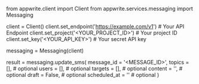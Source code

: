 from appwrite.client import Client
from appwrite.services.messaging import Messaging

client = Client()
client.set_endpoint('https://example.com/v1') # Your API Endpoint
client.set_project('<YOUR_PROJECT_ID>') # Your project ID
client.set_key('<YOUR_API_KEY>') # Your secret API key

messaging = Messaging(client)

result = messaging.update_sms(
    message_id = '<MESSAGE_ID>',
    topics = [], # optional
    users = [], # optional
    targets = [], # optional
    content = '<CONTENT>', # optional
    draft = False, # optional
    scheduled_at = '' # optional
)
